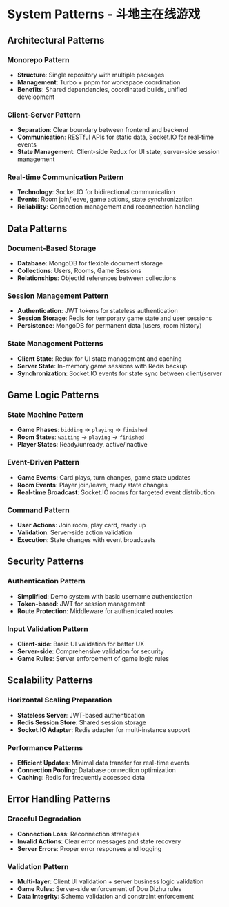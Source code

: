 # System Patterns - 斗地主在线游戏

## Architectural Patterns

### Monorepo Pattern
- **Structure**: Single repository with multiple packages
- **Management**: Turbo + pnpm for workspace coordination
- **Benefits**: Shared dependencies, coordinated builds, unified development

### Client-Server Pattern
- **Separation**: Clear boundary between frontend and backend
- **Communication**: RESTful APIs for static data, Socket.IO for real-time events
- **State Management**: Client-side Redux for UI state, server-side session management

### Real-time Communication Pattern
- **Technology**: Socket.IO for bidirectional communication
- **Events**: Room join/leave, game actions, state synchronization
- **Reliability**: Connection management and reconnection handling

## Data Patterns

### Document-Based Storage
- **Database**: MongoDB for flexible document storage
- **Collections**: Users, Rooms, Game Sessions
- **Relationships**: ObjectId references between collections

### Session Management Pattern
- **Authentication**: JWT tokens for stateless authentication
- **Session Storage**: Redis for temporary game state and user sessions
- **Persistence**: MongoDB for permanent data (users, room history)

### State Management Patterns
- **Client State**: Redux for UI state management and caching
- **Server State**: In-memory game sessions with Redis backup
- **Synchronization**: Socket.IO events for state sync between client/server

## Game Logic Patterns

### State Machine Pattern
- **Game Phases**: `bidding` → `playing` → `finished`
- **Room States**: `waiting` → `playing` → `finished`
- **Player States**: Ready/unready, active/inactive

### Event-Driven Pattern
- **Game Events**: Card plays, turn changes, game state updates
- **Room Events**: Player join/leave, ready state changes
- **Real-time Broadcast**: Socket.IO rooms for targeted event distribution

### Command Pattern
- **User Actions**: Join room, play card, ready up
- **Validation**: Server-side action validation
- **Execution**: State changes with event broadcasts

## Security Patterns

### Authentication Pattern
- **Simplified**: Demo system with basic username authentication
- **Token-based**: JWT for session management
- **Route Protection**: Middleware for authenticated routes

### Input Validation Pattern
- **Client-side**: Basic UI validation for better UX
- **Server-side**: Comprehensive validation for security
- **Game Rules**: Server enforcement of game logic rules

## Scalability Patterns

### Horizontal Scaling Preparation
- **Stateless Server**: JWT-based authentication
- **Redis Session Store**: Shared session storage
- **Socket.IO Adapter**: Redis adapter for multi-instance support

### Performance Patterns
- **Efficient Updates**: Minimal data transfer for real-time events
- **Connection Pooling**: Database connection optimization
- **Caching**: Redis for frequently accessed data

## Error Handling Patterns

### Graceful Degradation
- **Connection Loss**: Reconnection strategies
- **Invalid Actions**: Clear error messages and state recovery
- **Server Errors**: Proper error responses and logging

### Validation Pattern
- **Multi-layer**: Client UI validation + server business logic validation
- **Game Rules**: Server-side enforcement of Dou Dizhu rules
- **Data Integrity**: Schema validation and constraint enforcement
